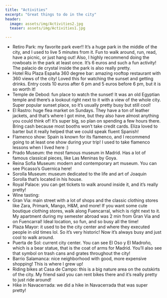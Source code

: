 ```yaml
---
title: "Activities"
excerpt: "Great things to do in the city"
header:
  image: assets/img/Activities2.jpg
  teaser: assets/img/Activities1.jpg

---
```


* Retiro Park: my favorite park ever!! It’s a huge park in the middle of the city, and I used to live 5 minutes from it. Fun to walk around, run, read, have a picnic, or just hang out! Also, I highly recommend doing the rowboats in the park at least once. It’s 6 euros and such a fun activity! The palacio de crystal inside the park is also really pretty. 
* Hotel Riu Plaza España 360 degree bar: amazing rooftop restaurant with 360 views of the city! Loved this for watching the sunset and getting drinks. Entry costs 10 euros after 6 pm and 5 euros before 6 pm, but it is so worth it! 
* Temple de Debod: fun place to watch the sunset! It was an old Egyptian temple and there’s a lookout right next to it with a view of the whole city. Super popular sunset place, so it’s usually pretty busy but still cool!
* El Rastro: huge flea market on Sundays. They have a ton of leather jackets, and that’s where I got mine, but they also have almost anything you could think of! It’s super big, so plan on spending a few hours there. Bring cash because most booths won’t take credit cards. Eliza loved to barter but it really helped that we could speak fluent Spanish! 
* Flamenco show: Spain is known for its flamenco, and I recommend going to at least one show during your trip! I used to take flamenco lessons when I lived here :)
* Prado Museum: the most famous museum in Madrid. Has a lot of famous classical pieces, like Las Meninas by Goya. 
* Reina Sofia Museum: modern and contemporary art museum. You can see Picasso’s Guernica here!
* Sorolla Museum: museum dedicated to the life and art of Joaquin Sorolla that’s located in his house. 
* Royal Palace: you can get tickets to walk around inside it, and it’s really pretty!
* Wine tasting: 
* Gran Via: main street with a lot of shops and the classic clothing stores like Zara, Primark, Mango, H&M, and more! If you want some cute boutique clothing stores, walk along Fuencarral, which is right next to it. My apartment during my semester abroad was 2 min from Gran Via and on Fuencarral! Ideal location, so fun, and so busy all the time!
* Plaza Mayor: it used to be the city center and where they executed people in old times lol. So it’s very historic! Now it’s always busy and just cool to walk around. 
* Puerta de Sol: current city center. You can see El Oso y El Madroño, which is a bear statue, that is the coat of arms for Madrid. You’ll also see that symbol on trash cans and grates throughout the city! 
* Barrio Salamanca: nice neighborhood with good, more expensive shopping! This is where I grew up!
* Riding bikes at Casa de Campo: this is a big nature area on the outskirts of the city. My friend said you can rent bikes there and it’s really pretty to just ride around! 
* Hike in Navacerrada: we did a hike in Navacerrada that was super pretty! 
